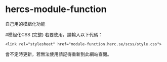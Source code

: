 # hercs-module-function
自己用的模組化功能

#模組化CSS (完整)
若要使用，請輸入以下代碼：

```
<link rel="stylesheet" href="module-function.herc.se/scss/style.css">
```

會不定時更新，若無法使用請記得重新到此網站查閱。
